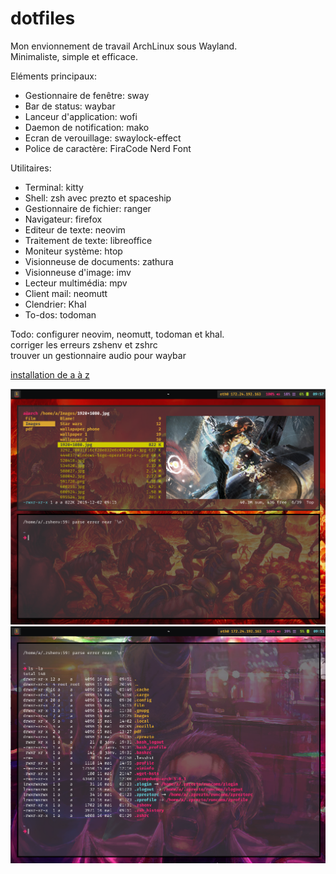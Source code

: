 # dotfiles

Mon envionnement de travail ArchLinux sous Wayland.  
Minimaliste, simple et efficace. 


Eléments principaux:
  
- Gestionnaire de fenêtre: sway
- Bar de status: waybar
- Lanceur d'application: wofi
- Daemon de notification: mako
- Ecran de verouillage: swaylock-effect
- Police de caractère: FiraCode Nerd Font
  
Utilitaires:
  
- Terminal: kitty
- Shell: zsh avec prezto et spaceship
- Gestionnaire de fichier: ranger
- Navigateur: firefox
- Editeur de texte: neovim
- Traitement de texte: libreoffice
- Moniteur système: htop
- Visionneuse de documents: zathura  
- Visionneuse d'image: imv
- Lecteur multimédia: mpv
- Client mail: neomutt
- Clendrier: Khal
- To-dos: todoman

Todo: 
    configurer neovim, neomutt, todoman et khal.  
    corriger les erreurs zshenv et zshrc  
    trouver un gestionnaire audio pour waybar

[installation de a à z](installation.txt)

![Screenshot 1](./Images/1.png)
![Screenshot 2](./Images/2.png)
